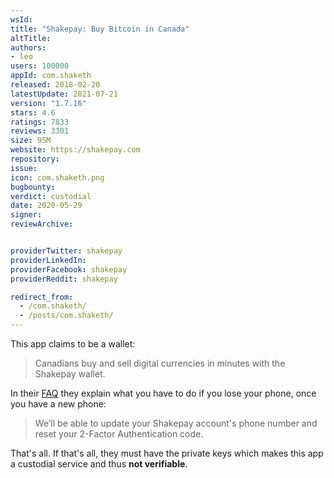 ```yaml
---
wsId: 
title: "Shakepay: Buy Bitcoin in Canada"
altTitle: 
authors:
- leo
users: 100000
appId: com.shaketh
released: 2018-02-20
latestUpdate: 2021-07-21
version: "1.7.16"
stars: 4.6
ratings: 7833
reviews: 3301
size: 95M
website: https://shakepay.com
repository: 
issue: 
icon: com.shaketh.png
bugbounty: 
verdict: custodial
date: 2020-05-29
signer: 
reviewArchive:


providerTwitter: shakepay
providerLinkedIn: 
providerFacebook: shakepay
providerReddit: shakepay

redirect_from:
  - /com.shaketh/
  - /posts/com.shaketh/
---
```



This app claims to be a wallet:

> Canadians buy and sell digital currencies in minutes with the Shakepay wallet.

In their [FAQ](https://help.shakepay.com/en/articles/1721007-what-happens-if-i-lose-my-phone)
they explain what you have to do if you lose your phone, once you have a new
phone:

> We’ll be able to update your Shakepay account's phone number and reset your
  2-Factor Authentication code.

That's all. If that's all, they must have the private keys which makes this app
a custodial service and thus **not verifiable**.
